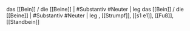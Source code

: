 das [[Bein]] / die [[Beine]] | #Substantiv #Neuter | leg
das [[Bein]] / die [[Beine]] | #Substantiv #Neuter | leg
, [[Strumpf]], [[s1 e1]], [[Fuß]], [[Standbein]]